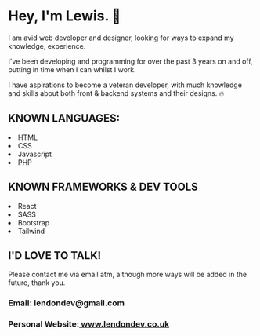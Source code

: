 <h1>Hey, I'm Lewis. 👋 </h1>

<p>I am avid web developer and designer, looking for ways to expand my knowledge, experience.</p>

<p>I've been developing and programming for over the past 3 years on and off, putting in time when I can whilst I work.</p>

<p>I have aspirations to become a veteran developer, with much knowledge and skills about both front & backend systems and their designs. 🔥</p>

<h2>KNOWN LANGUAGES:</h2>

<li>HTML</li>
<li>CSS</li>
<li>Javascript</li>
<li>PHP</li>

<h2>KNOWN FRAMEWORKS & DEV TOOLS</h2>

<li>React</li>
<li>SASS</li>
<li>Bootstrap</li>
<li>Tailwind</li>

<h2>I'D LOVE TO TALK!</h2>

<p>Please contact me via email atm, although more ways will be added in the future, thank you.</p>

<h3>Email: <b>lendondev@gmail.com</b></h3>

<h3>Personal Website:<a href="www.lendondev.co.uk"> www.lendondev.co.uk</a></h3>
